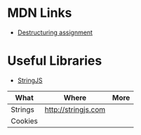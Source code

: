 # MDN Links

* [Destructuring assignment](https://developer.mozilla.org/en-US/docs/Web/JavaScript/Reference/Operators/Destructuring_assignment)

# Useful Libraries

* [StringJS](http://stringjs.com/)

| What | Where | More |
| ---- | ----- | ---- |
| Strings | http://stringjs.com | |
| Cookies | 
